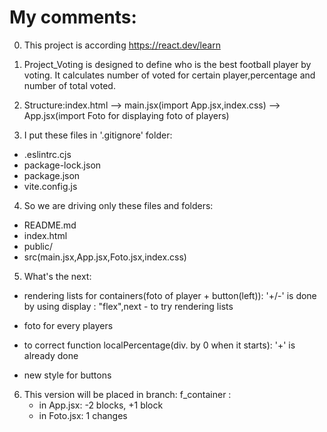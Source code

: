 # My comments:
0. This project  is according https://react.dev/learn 

1. Project_Voting is designed to define who is the best football player by voting.
   It calculates number of voted for certain player,percentage and number of total voted.

2. Structure:index.html --> main.jsx(import App.jsx,index.css) --> App.jsx(import Foto for displaying foto of players)

3. I put these files in '.gitignore' folder:
-    .eslintrc.cjs
-    package-lock.json
-    package.json
-    vite.config.js


4. So we are driving only these files and folders: 
-	README.md
-	index.html
-	public/
-   src(main.jsx,App.jsx,Foto.jsx,index.css) 

5. What's the next: 
+ rendering lists for containers(foto of player + button(left)): '+/-' is done by using display : "flex",next - to try rendering lists
- foto for every players
+ to correct function localPercentage(div. by 0 when it starts): '+' is already done
- new style for buttons  

6. This version will be placed in branch:   f_container :
   - in App.jsx: -2 blocks, +1 block
   - in Foto.jsx: 1 changes        



